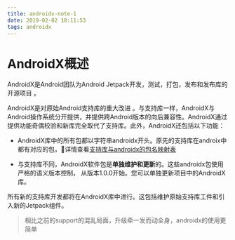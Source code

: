 ```yaml
---
title: androidx-note-1
date: 2019-02-02 18:11:53
tags: androidx
---
```



# AndroidX概述
AndroidX是Android团队为Android Jetpack开发，测试，打包，发布和发布库的开源项目 。

AndroidX是对原始Android支持库的重大改进 。与支持库一样，AndroidX与Android操作系统分开提供，并提供跨Android版本的向后兼容性。AndroidX通过提供功能奇偶校验和新库完全取代了支持库。此外，AndroidX还包括以下功能：

* AndroidX库中的所有包都以字符串androidx开头。原先的支持库在androix中都有对应的包，详情查看[支持库与androidx的包名映射表](https://developer.android.com/jetpack/androidx/migrate)

* 与支持库不同，AndroidX软件包是**单独维护和更新**的。这些androidx包使用严格的语义版本控制， 从版本1.0.0开始。您可以单独更新项目中的AndroidX库。

所有新的支持库开发都将在AndroidX库中进行。这包括维护原始支持库工件和引入新的Jetpack组件。

> 相比之前的support的混乱局面，升级牵一发而动全身，androidx的使用更简单



